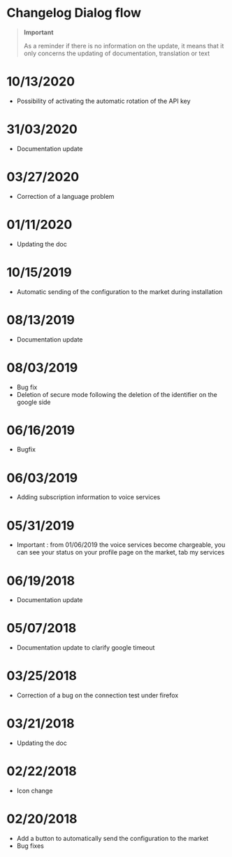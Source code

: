 # Changelog Dialog flow

>**Important**
>
>As a reminder if there is no information on the update, it means that it only concerns the updating of documentation, translation or text

# 10/13/2020

- Possibility of activating the automatic rotation of the API key

# 31/03/2020

- Documentation update

# 03/27/2020

- Correction of a language problem

# 01/11/2020

- Updating the doc

# 10/15/2019

- Automatic sending of the configuration to the market during installation

# 08/13/2019

- Documentation update

# 08/03/2019

- Bug fix
- Deletion of secure mode following the deletion of the identifier on the google side

# 06/16/2019

- Bugfix

# 06/03/2019

- Adding subscription information to voice services

# 05/31/2019

- Important : from 01/06/2019 the voice services become chargeable, you can see your status on your profile page on the market, tab my services

# 06/19/2018

- Documentation update

# 05/07/2018

- Documentation update to clarify google timeout

# 03/25/2018

- Correction of a bug on the connection test under firefox

# 03/21/2018

- Updating the doc

# 02/22/2018

- Icon change

# 02/20/2018

- Add a button to automatically send the configuration to the market
- Bug fixes
